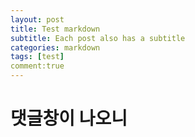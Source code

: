```yaml
---
layout: post
title: Test markdown
subtitle: Each post also has a subtitle
categories: markdown
tags: [test]
comment:true
---
```

# 댓글창이 나오니
